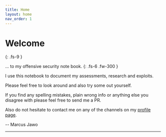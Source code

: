 ```yaml
---
title: Home
layout: home
nav_order: 1
---
```

# Welcome
{: .fs-9 }

... to my offensive security note book.
{: .fs-6 .fw-300 }

I use this notebook to document my assessments, research and exploits. 

Please feel free to look around and also try some out yourself.

If you find any spelling mistakes, plain wrong info or anything else you disagree with please feel free to send me a PR.

Also do not hesitate to contact me on any of the channels on my [profile page](https://globeprogger.github.io).

-- Marcus Jawo

---
